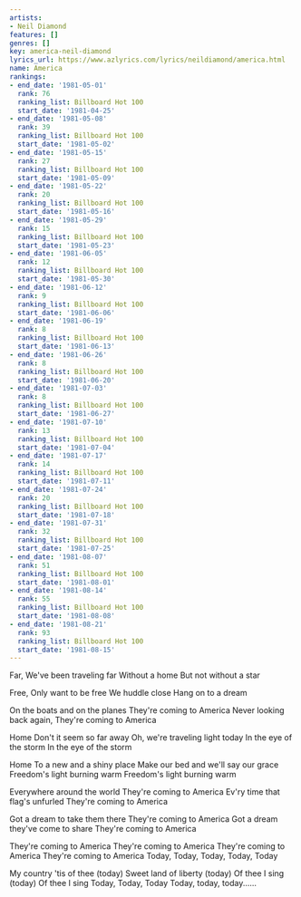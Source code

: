 ```yaml
---
artists:
- Neil Diamond
features: []
genres: []
key: america-neil-diamond
lyrics_url: https://www.azlyrics.com/lyrics/neildiamond/america.html
name: America
rankings:
- end_date: '1981-05-01'
  rank: 76
  ranking_list: Billboard Hot 100
  start_date: '1981-04-25'
- end_date: '1981-05-08'
  rank: 39
  ranking_list: Billboard Hot 100
  start_date: '1981-05-02'
- end_date: '1981-05-15'
  rank: 27
  ranking_list: Billboard Hot 100
  start_date: '1981-05-09'
- end_date: '1981-05-22'
  rank: 20
  ranking_list: Billboard Hot 100
  start_date: '1981-05-16'
- end_date: '1981-05-29'
  rank: 15
  ranking_list: Billboard Hot 100
  start_date: '1981-05-23'
- end_date: '1981-06-05'
  rank: 12
  ranking_list: Billboard Hot 100
  start_date: '1981-05-30'
- end_date: '1981-06-12'
  rank: 9
  ranking_list: Billboard Hot 100
  start_date: '1981-06-06'
- end_date: '1981-06-19'
  rank: 8
  ranking_list: Billboard Hot 100
  start_date: '1981-06-13'
- end_date: '1981-06-26'
  rank: 8
  ranking_list: Billboard Hot 100
  start_date: '1981-06-20'
- end_date: '1981-07-03'
  rank: 8
  ranking_list: Billboard Hot 100
  start_date: '1981-06-27'
- end_date: '1981-07-10'
  rank: 13
  ranking_list: Billboard Hot 100
  start_date: '1981-07-04'
- end_date: '1981-07-17'
  rank: 14
  ranking_list: Billboard Hot 100
  start_date: '1981-07-11'
- end_date: '1981-07-24'
  rank: 20
  ranking_list: Billboard Hot 100
  start_date: '1981-07-18'
- end_date: '1981-07-31'
  rank: 32
  ranking_list: Billboard Hot 100
  start_date: '1981-07-25'
- end_date: '1981-08-07'
  rank: 51
  ranking_list: Billboard Hot 100
  start_date: '1981-08-01'
- end_date: '1981-08-14'
  rank: 55
  ranking_list: Billboard Hot 100
  start_date: '1981-08-08'
- end_date: '1981-08-21'
  rank: 93
  ranking_list: Billboard Hot 100
  start_date: '1981-08-15'
---
```


Far,
We've been traveling far
Without a home
But not without a star

Free,
Only want to be free
We huddle close
Hang on to a dream

On the boats and on the planes
They're coming to America
Never looking back again,
They're coming to America

Home
Don't it seem so far away
Oh, we're traveling light today
In the eye of the storm
In the eye of the storm

Home
To a new and a shiny place
Make our bed and we'll say our grace
Freedom's light burning warm
Freedom's light burning warm

Everywhere around the world
They're coming to America
Ev'ry time that flag's unfurled
They're coming to America

Got a dream to take them there
They're coming to America
Got a dream they've come to share
They're coming to America

They're coming to America
They're coming to America
They're coming to America
They're coming to America
Today, Today,
Today, Today, Today

My country 'tis of thee (today)
Sweet land of liberty (today)
Of thee I sing (today)
Of thee I sing
Today, Today, Today
Today, today, today......



